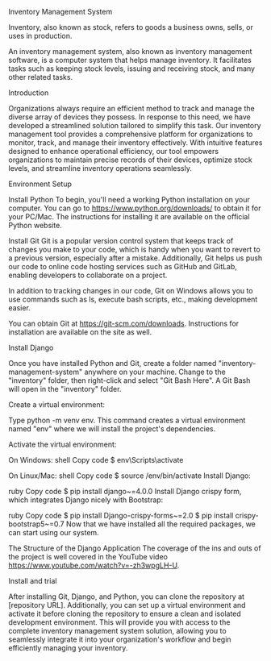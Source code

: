 Inventory Management System

Inventory, also known as stock, refers to goods a business owns, sells, or uses in production.

An inventory management system, also known as inventory management software, is a computer system that helps manage inventory. It facilitates tasks such as keeping stock levels, issuing and receiving stock, and many other related tasks.

Introduction

Organizations always require an efficient method to track and manage the diverse array of devices they possess. In response to this need, we have developed a streamlined solution tailored to simplify this task. Our inventory management tool provides a comprehensive platform for organizations to monitor, track, and manage their inventory effectively. With intuitive features designed to enhance operational efficiency, our tool empowers organizations to maintain precise records of their devices, optimize stock levels, and streamline inventory operations seamlessly.

Environment Setup

Install Python
To begin, you'll need a working Python installation on your computer. You can go to https://www.python.org/downloads/ to obtain it for your PC/Mac. The instructions for installing it are available on the official Python website.

Install Git
Git is a popular version control system that keeps track of changes you make to your code, which is handy when you want to revert to a previous version, especially after a mistake. Additionally, Git helps us push our code to online code hosting services such as GitHub and GitLab, enabling developers to collaborate on a project.

In addition to tracking changes in our code, Git on Windows allows you to use commands such as ls, execute bash scripts, etc., making development easier.

You can obtain Git at https://git-scm.com/downloads. Instructions for installation are available on the site as well.

Install Django

Once you have installed Python and Git, create a folder named "inventory-management-system" anywhere on your machine. Change to the "inventory" folder, then right-click and select "Git Bash Here". A Git Bash will open in the "inventory" folder.

Create a virtual environment:

Type python -m venv env. This command creates a virtual environment named "env" where we will install the project's dependencies.

Activate the virtual environment:

On Windows:
shell
Copy code
$ env\Scripts\activate

On Linux/Mac:
shell
Copy code
$ source /env/bin/activate
Install Django:

ruby
Copy code
$ pip install django~=4.0.0
Install Django crispy form, which integrates Django nicely with Bootstrap:

ruby
Copy code
$ pip install Django-crispy-forms~=2.0
$ pip install crispy-bootstrap5~=0.7
Now that we have installed all the required packages, we can start using our system.


The Structure of the Django Application
The coverage of the ins and outs of the project is well covered in the YouTube video https://www.youtube.com/watch?v=-zh3wpgLH-U.


Install and trial

After installing Git, Django, and Python, you can clone the repository at [repository URL]. Additionally, you can set up a virtual environment and activate it before cloning the repository to ensure a clean and isolated development environment. This will provide you with access to the complete inventory management system solution, allowing you to seamlessly integrate it into your organization's workflow and begin efficiently managing your inventory.
